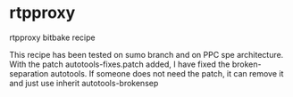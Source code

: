 # rtpproxy
rtpproxy bitbake recipe


This recipe has been tested on sumo branch and on PPC spe
architecture.
With the patch autotools-fixes.patch added, I have fixed the broken-separation
autotools. If someone does not need the patch, it can remove it and just
use inherit autotools-brokensep
